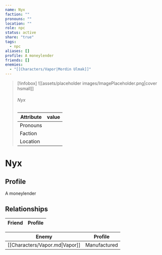 ```yaml
---
name: Nyx
faction: ""
pronouns: ""
location: ""
role: npc
status: active
share: "true"
tags:
  - npc
aliases: []
profile: A moneylender
friends: []
enemies:
  - "[[Characters/Vapor|Mordin Ulmak]]"
---
```



> [!infobox]
> ![[assets/placeholder images/ImagePlaceholder.png|cover hsmall]]
> ###### Nyx
> Attribute |  value |
> ---|---|
> Pronouns | 
> Faction | 
> Location |  |


# Nyx
## Profile
A moneylender

## Relationships

| Friend | Profile |
| ------ | ------- |


| Enemy                          | Profile      |
| ------------------------------ | ------------ |
| [[Characters/Vapor.md\|Vapor]] | Manufactured |


